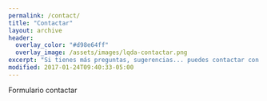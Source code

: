```yaml
---
permalink: /contact/
title: "Contactar"
layout: archive
header:
  overlay_color: "#d98e64ff"
  overlay_image: /assets/images/lqda-contactar.png
excerpt: "Si tienes más preguntas, sugerencias... puedes contactar con nosotros"
modified: 2017-01-24T09:40:33-05:00
---
```


Formulario contactar
